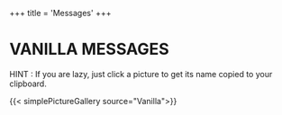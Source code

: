 +++
title = 'Messages'
+++

# VANILLA MESSAGES

HINT : If you are lazy, just click a picture to get its name copied to your clipboard.

{{< simplePictureGallery source="Vanilla">}}

